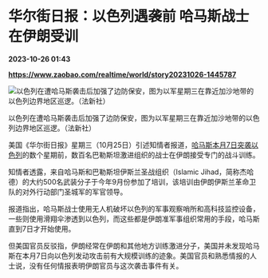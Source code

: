 # 华尔街日报：以色列遇袭前 哈马斯战士在伊朗受训

**2023-10-26 01:43**

**https://www.zaobao.com/realtime/world/story20231026-1445787**

![以色列在遭哈马斯袭击后加强了边防保安，图为以军星期三在靠近加沙地带的以色列边界地区巡逻。（法新社）](https://static.zaobao.com/s3fs-public/styles/article_large_full/public/articles/2023/10/26/ISRAEL-PALESTILIAN-CONFLICT-171759.jpg?itok=qVUiH7ml "以色列在遭哈马斯袭击后加强了边防保安，图为以军星期三在靠近加沙地带的以色列边界地区巡逻。（法新社）")

以色列在遭哈马斯袭击后加强了边防保安，图为以军星期三在靠近加沙地带的以色列边界地区巡逻。（法新社）

美国《华尔街日报》星期三（10月25日）引述知情者报道，[哈马斯本月7日突袭以色列](https://www.zaobao.com/news/world/story20231008-1440638)的数个星期前，数百名巴勒斯坦激进组织的战士在伊朗接受专门的战斗训练。

知情者透露，来自哈马斯和巴勒斯坦伊斯兰圣战组织（Islamic Jihad，简称杰哈德）的大约500名武装分子于今年9月份参加了培训，该培训由伊朗伊斯兰革命卫队的对外行动部门圣城军的军官领导。

报道指出，哈马斯战士使用无人机破坏以色列的军事观察哨所和高科技监控设备，一些则使用滑翔伞渗透到以色列，而这些都是伊朗准军事组织常用的手段，哈马斯直到7日才开始使用。

但美国官员反驳指，伊朗经常在伊朗和其他地方训练激进分子，美国并未发现哈马斯在本月7日向以色列发动攻击前有大规模训练的迹象。美国官员和熟悉情报的人士说，没有任何情报表明伊朗官员与这次袭击事件有关。